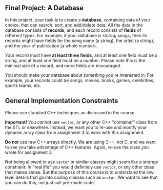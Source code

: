 ## Final Project: A Database

In this project, your task is to create a **database**, containing data of
your choice, that can search, sort, and add/delete data. All the data in the
database consists of **records**, and each record consists of **fields** of
different types. For example, if your database is storing songs, then its
records might have fields for the song name (a string), the artist (a string),
and the year of publication (a whole number).

Your record must have **at least three fields**, and at least one field must
be a string, and at least one field must be a number. Please note this is the
minimal size of a record, and more fields are encouraged.

You should make your database about something you're interested in. For
example, your records could be songs, movies, books, games, celebrities,
sports teams, etc.

## General Implementation Constraints

Please use standard C++ techniques as discussed in the course. 

**Important!** You *cannot* use `vector`, or any other C++ "container" class
from the STL or elsewhere. Instead, we want you to re-use and modify your
dynamic array class from assignment 3 to work with this assignment.

**Do not** use raw C++ arrays directly. We are using C++, not C, and we want
to see you take advantage of C++ features. Again, re-use the class you wrote
for assignment 3.

Not being allowed to use `vector` or similar classes might seem like a strange
constraint. In "real life" you would definitely use `vector`, or any other
class that makes sense. But the purpose of this course is to understand the
low-level details that go into coding classes such as `vector`. We want to see
that you can do this, not just call pre-made code.
